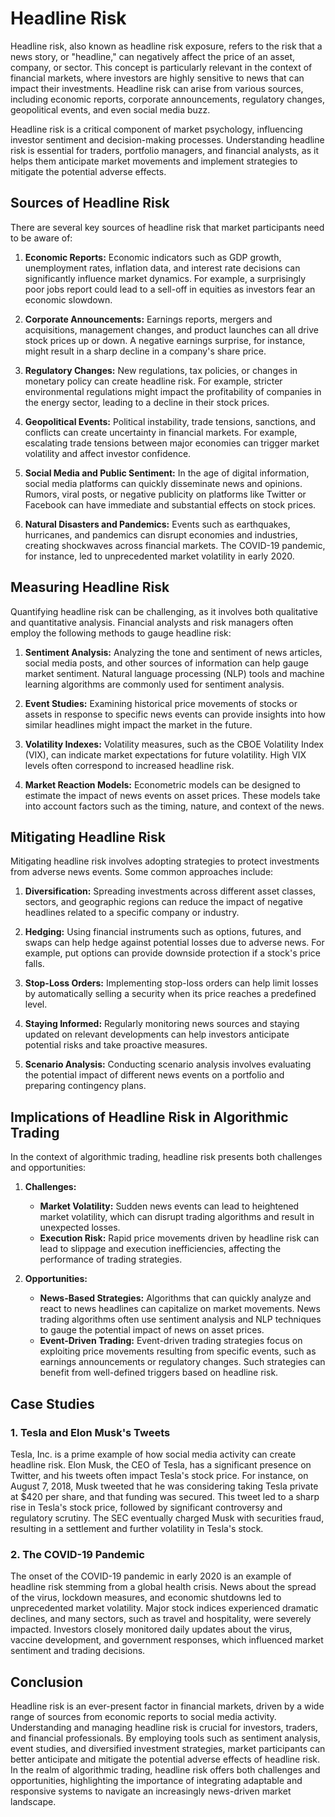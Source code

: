 # Headline Risk

Headline risk, also known as headline risk exposure, refers to the risk that a news story, or "headline," can negatively affect the price of an asset, company, or sector. This concept is particularly relevant in the context of financial markets, where investors are highly sensitive to news that can impact their investments. Headline risk can arise from various sources, including economic reports, corporate announcements, regulatory changes, geopolitical events, and even social media buzz.

Headline risk is a critical component of market psychology, influencing investor sentiment and decision-making processes. Understanding headline risk is essential for traders, portfolio managers, and financial analysts, as it helps them anticipate market movements and implement strategies to mitigate the potential adverse effects.

## Sources of Headline Risk

There are several key sources of headline risk that market participants need to be aware of:

1. **Economic Reports:** Economic indicators such as GDP growth, unemployment rates, inflation data, and interest rate decisions can significantly influence market dynamics. For example, a surprisingly poor jobs report could lead to a sell-off in equities as investors fear an economic slowdown.

2. **Corporate Announcements:** Earnings reports, mergers and acquisitions, management changes, and product launches can all drive stock prices up or down. A negative earnings surprise, for instance, might result in a sharp decline in a company's share price.

3. **Regulatory Changes:** New regulations, tax policies, or changes in monetary policy can create headline risk. For example, stricter environmental regulations might impact the profitability of companies in the energy sector, leading to a decline in their stock prices.

4. **Geopolitical Events:** Political instability, trade tensions, sanctions, and conflicts can create uncertainty in financial markets. For example, escalating trade tensions between major economies can trigger market volatility and affect investor confidence.

5. **Social Media and Public Sentiment:** In the age of digital information, social media platforms can quickly disseminate news and opinions. Rumors, viral posts, or negative publicity on platforms like Twitter or Facebook can have immediate and substantial effects on stock prices.

6. **Natural Disasters and Pandemics:** Events such as earthquakes, hurricanes, and pandemics can disrupt economies and industries, creating shockwaves across financial markets. The COVID-19 pandemic, for instance, led to unprecedented market volatility in early 2020.

## Measuring Headline Risk

Quantifying headline risk can be challenging, as it involves both qualitative and quantitative analysis. Financial analysts and risk managers often employ the following methods to gauge headline risk:

1. **Sentiment Analysis:** Analyzing the tone and sentiment of news articles, social media posts, and other sources of information can help gauge market sentiment. Natural language processing (NLP) tools and machine learning algorithms are commonly used for sentiment analysis.

2. **Event Studies:** Examining historical price movements of stocks or assets in response to specific news events can provide insights into how similar headlines might impact the market in the future.

3. **Volatility Indexes:** Volatility measures, such as the CBOE Volatility Index (VIX), can indicate market expectations for future volatility. High VIX levels often correspond to increased headline risk.

4. **Market Reaction Models:** Econometric models can be designed to estimate the impact of news events on asset prices. These models take into account factors such as the timing, nature, and context of the news.

## Mitigating Headline Risk

Mitigating headline risk involves adopting strategies to protect investments from adverse news events. Some common approaches include:

1. **Diversification:** Spreading investments across different asset classes, sectors, and geographic regions can reduce the impact of negative headlines related to a specific company or industry.

2. **Hedging:** Using financial instruments such as options, futures, and swaps can help hedge against potential losses due to adverse news. For example, put options can provide downside protection if a stock's price falls.

3. **Stop-Loss Orders:** Implementing stop-loss orders can help limit losses by automatically selling a security when its price reaches a predefined level.

4. **Staying Informed:** Regularly monitoring news sources and staying updated on relevant developments can help investors anticipate potential risks and take proactive measures.

5. **Scenario Analysis:** Conducting scenario analysis involves evaluating the potential impact of different news events on a portfolio and preparing contingency plans.

## Implications of Headline Risk in Algorithmic Trading

In the context of algorithmic trading, headline risk presents both challenges and opportunities:

1. **Challenges:**
   - **Market Volatility:** Sudden news events can lead to heightened market volatility, which can disrupt trading algorithms and result in unexpected losses.
   - **Execution Risk:** Rapid price movements driven by headline risk can lead to slippage and execution inefficiencies, affecting the performance of trading strategies.

2. **Opportunities:**
   - **News-Based Strategies:** Algorithms that can quickly analyze and react to news headlines can capitalize on market movements. News trading algorithms often use sentiment analysis and NLP techniques to gauge the potential impact of news on asset prices.
   - **Event-Driven Trading:** Event-driven trading strategies focus on exploiting price movements resulting from specific events, such as earnings announcements or regulatory changes. Such strategies can benefit from well-defined triggers based on headline risk.

## Case Studies

### 1. Tesla and Elon Musk's Tweets

Tesla, Inc. is a prime example of how social media activity can create headline risk. Elon Musk, the CEO of Tesla, has a significant presence on Twitter, and his tweets often impact Tesla's stock price. For instance, on August 7, 2018, Musk tweeted that he was considering taking Tesla private at $420 per share, and that funding was secured. This tweet led to a sharp rise in Tesla's stock price, followed by significant controversy and regulatory scrutiny. The SEC eventually charged Musk with securities fraud, resulting in a settlement and further volatility in Tesla's stock.

### 2. The COVID-19 Pandemic

The onset of the COVID-19 pandemic in early 2020 is an example of headline risk stemming from a global health crisis. News about the spread of the virus, lockdown measures, and economic shutdowns led to unprecedented market volatility. Major stock indices experienced dramatic declines, and many sectors, such as travel and hospitality, were severely impacted. Investors closely monitored daily updates about the virus, vaccine development, and government responses, which influenced market sentiment and trading decisions.

## Conclusion

Headline risk is an ever-present factor in financial markets, driven by a wide range of sources from economic reports to social media activity. Understanding and managing headline risk is crucial for investors, traders, and financial professionals. By employing tools such as sentiment analysis, event studies, and diversified investment strategies, market participants can better anticipate and mitigate the potential adverse effects of headline risk. In the realm of algorithmic trading, headline risk offers both challenges and opportunities, highlighting the importance of integrating adaptable and responsive systems to navigate an increasingly news-driven market landscape.